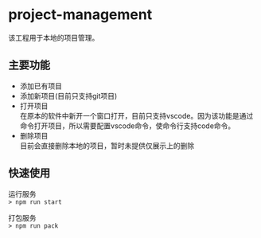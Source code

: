 # project-management

该工程用于本地的项目管理。

## 主要功能

- 添加已有项目
- 添加新项目(目前只支持git项目)
- 打开项目  
  在原本的软件中新开一个窗口打开，目前只支持vscode。因为该功能是通过命令打开项目，所以需要配置vscode命令，使命令行支持code命令。
- 删除项目  
  目前会直接删除本地的项目，暂时未提供仅展示上的删除

## 快速使用

运行服务  
`> npm run start`   
  
打包服务  
`> npm run pack`
